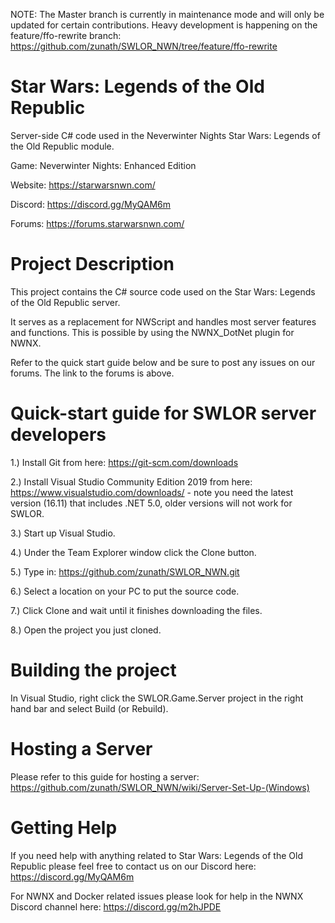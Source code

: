 NOTE: The Master branch is currently in maintenance mode and will only be updated for certain contributions. Heavy development is happening on the feature/ffo-rewrite branch: https://github.com/zunath/SWLOR_NWN/tree/feature/ffo-rewrite

# Star Wars: Legends of the Old Republic
Server-side C# code used in the Neverwinter Nights Star Wars: Legends of the Old Republic module.

Game: Neverwinter Nights: Enhanced Edition

Website: https://starwarsnwn.com/

Discord: https://discord.gg/MyQAM6m

Forums: https://forums.starwarsnwn.com/

# Project Description

This project contains the C# source code used on the Star Wars: Legends of the Old Republic server. 

It serves as a replacement for NWScript and handles most server features and functions. This is possible by using the NWNX_DotNet plugin for NWNX.

Refer to the quick start guide below and be sure to post any issues on our forums. The link to the forums is above.

# Quick-start guide for SWLOR server developers

1.) Install Git from here: https://git-scm.com/downloads

2.) Install Visual Studio Community Edition 2019 from here: https://www.visualstudio.com/downloads/ - note you need the latest version (16.11) that includes .NET 5.0, older versions will not work for SWLOR.

3.) Start up Visual Studio.

4.) Under the Team Explorer window click the Clone button.

5.) Type in: https://github.com/zunath/SWLOR_NWN.git

6.) Select a location on your PC to put the source code.

7.) Click Clone and wait until it finishes downloading the files.

8.) Open the project you just cloned.

# Building the project
In Visual Studio, right click the SWLOR.Game.Server project in the right hand bar and select Build (or Rebuild). 

# Hosting a Server

Please refer to this guide for hosting a server: https://github.com/zunath/SWLOR_NWN/wiki/Server-Set-Up-(Windows)

# Getting Help

If you need help with anything related to Star Wars: Legends of the Old Republic please feel free to contact us on our Discord here: https://discord.gg/MyQAM6m

For NWNX and Docker related issues please look for help in the NWNX Discord channel here: https://discord.gg/m2hJPDE
